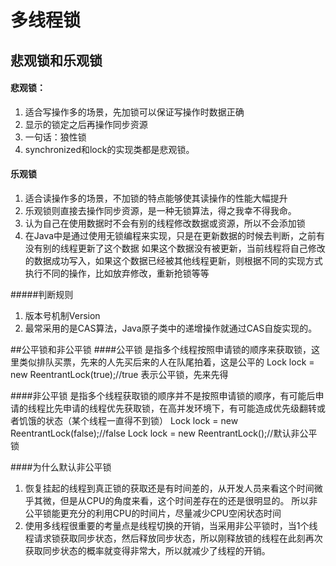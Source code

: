 # 多线程锁
## 悲观锁和乐观锁
#### 悲观锁：
1. 适合写操作多的场景，先加锁可以保证写操作时数据正确
2. 显示的锁定之后再操作同步资源
3. 一句话：狼性锁
4. synchronized和lock的实现类都是悲观锁。

#### 乐观锁
1. 适合读操作多的场景，不加锁的特点能够使其读操作的性能大幅提升
2. 乐观锁则直接去操作同步资源，是一种无锁算法，得之我幸不得我命。
3. 认为自己在使用数据时不会有别的线程修改数据或资源，所以不会添加锁
 4. 在Java中是通过使用无锁编程来实现，只是在更新数据的时候去判断，之前有没有别的线程更新了这个数据
  如果这个数据没有被更新，当前线程将自己修改的数据成功写入，如果这个数据已经被其他线程更新，则根据不同的实现方式执行不同的操作，比如放弃修改，重新抢锁等等

#####判断规则
1. 版本号机制Version
2. 最常采用的是CAS算法，Java原子类中的递增操作就通过CAS自旋实现的。

##公平锁和非公平锁
####公平锁
是指多个线程按照申请锁的顺序来获取锁，这里类似排队买票，先来的人先买后来的人在队尾拍着，这是公平的
Lock lock = new ReentrantLock(true);//true 表示公平锁，先来先得


####非公平锁
是指多个线程获取锁的顺序并不是按照申请锁的顺序，有可能后申请的线程比先申请的线程优先获取锁，在高并发环境下，有可能造成优先级翻转或者饥饿的状态（某个线程一直得不到锁）
Lock lock = new ReentrantLock(false);//false
Lock lock = new ReentrantLock();//默认非公平锁

####为什么默认非公平锁
1. 恢复挂起的线程到真正锁的获取还是有时间差的，从开发人员来看这个时间微乎其微，但是从CPU的角度来看，这个时间差存在的还是很明显的。
所以非公平锁能更充分的利用CPU的时间片，尽量减少CPU空闲状态时间
2. 使用多线程很重要的考量点是线程切换的开销，当采用非公平锁时，当1个线程请求锁获取同步状态，然后释放同步状态，所以刚释放锁的线程在此刻再次获取同步状态的概率就变得非常大，所以就减少了线程的开销。



